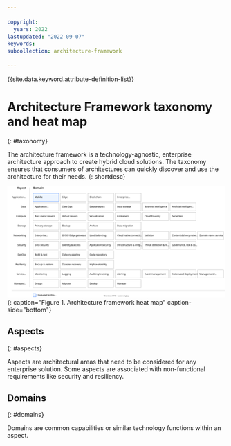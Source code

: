 ```yaml
---

copyright:
  years: 2022
lastupdated: "2022-09-07"
keywords: 
subcollection: architecture-framework

---
```


{{site.data.keyword.attribute-definition-list}}


# Architecture Framework taxonomy and heat map
{: #taxonomy}

The architecture framework is a technology-agnostic, enterprise architecture approach to create hybrid cloud solutions. The taxonomy ensures that consumers of architectures can quickly discover and use the architecture for their needs.
{: shortdesc} 

![Architecture framework heat map](images/heatmap.svg){: caption="Figure 1. Architecture framework heat map" caption-side="bottom"}

## Aspects
{: #aspects}

Aspects are architectural areas that need to be considered for any enterprise solution. Some aspects are associated with non-functional requirements like security and resiliency.   

## Domains
{: #domains}

Domains are common capabilities or similar technology functions within an aspect.  
